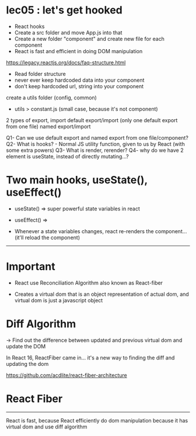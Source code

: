 # lec05 : let's get hooked
- React hooks
- Create a src folder and move App.js into that
- Create a new folder "component" and create new file for each component
- React is fast and efficient in doing DOM manipulation

https://legacy.reactjs.org/docs/faq-structure.html
- Read folder structure
- never ever keep hardcoded data into your component
- don't keep hardcoded url, string into your component

create a utils folder (config, common)
- utils > constant.js 
(small case, because it's not component)
 
 2 types of export, import
 default export/import (only one default export from one file)
 named export/import

 Q1- Can we use default export and named export from one file/component?
 Q2- What is hooks? - 
 Normal JS utility function, given to us by React
 (with some extra powers)
 Q3- What is render, rerender?
 Q4- why do we have 2 element is useState, instead of directly mutating...?
 
 # Two main hooks, useState(), useEffect()
- useState() => super powerful state variables in react 
- useEffect() => 


- Whenever a state variables changes, react re-renders the component... (it'll reload the component)




-------------------
# Important
- React use Reconciliation Algorithm also known as React-fiber

- Creates a virtual dom that is an object representation of actual dom, and virtual dom is just a javascript object


# Diff Algorithm
-> Find out the difference between updated and previous virtual dom and update the DOM

In React 16, ReactFiber came in... 
it's a new way to finding the diff and updating the dom


https://github.com/acdlite/react-fiber-architecture
# React Fiber


----------
React is fast, because React efficiently do dom manipulation because it has virtual dom and use diff algorithm


